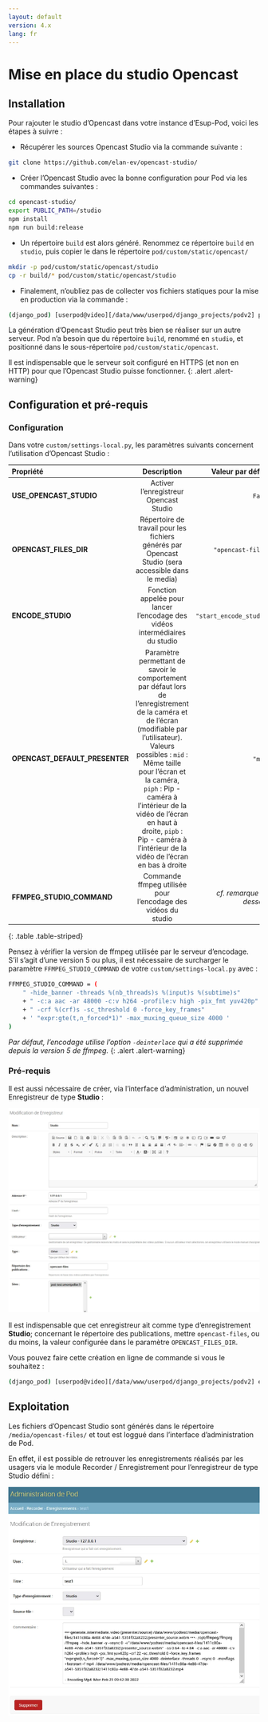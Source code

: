 ```yaml
---
layout: default
version: 4.x
lang: fr
---
```


# Mise en place du studio Opencast

## Installation

Pour rajouter le studio d’Opencast dans votre instance d’Esup-Pod, voici les étapes à suivre :

- Récupérer les sources Opencast Studio via la commande suivante :

```sh
git clone https://github.com/elan-ev/opencast-studio/
```

- Créer l’Opencast Studio avec la bonne configuration pour Pod via les commandes suivantes :

```sh
cd opencast-studio/
export PUBLIC_PATH=/studio
npm install
npm run build:release
```

- Un répertoire `build` est alors généré. Renommez ce répertoire `build` en `studio`, puis copier le dans le répertoire `pod/custom/static/opencast/`

```sh
mkdir -p pod/custom/static/opencast/studio
cp -r build/* pod/custom/static/opencast/studio
```

- Finalement, n’oubliez pas de collecter vos fichiers statiques pour la mise en production via la commande :

```sh
(django_pod) [userpod@video][/data/www/userpod/django_projects/podv2] python manage.py collectstatic
```

La génération d’Opencast Studio peut très bien se réaliser sur un autre serveur. Pod n’a besoin que du répertoire `build`, renommé en `studio`, et positionné dans le sous-répertoire `pod/custom/static/opencast`.

Il est indispensable que le serveur soit configuré en HTTPS (et non en HTTP) pour que l’Opencast Studio puisse fonctionner.
{: .alert .alert-warning}

## Configuration et pré-requis

### Configuration

Dans votre `custom/settings-local.py`, les paramètres suivants concernent l’utilisation d’Opencast Studio :

| Propriété  | Description  | Valeur par défaut |
|:---------------|:------------------:|-----------------------:|
| **USE_OPENCAST_STUDIO** | Activer l’enregistreur Opencast Studio | `False` |
| **OPENCAST_FILES_DIR**  | Répertoire de travail pour les fichiers générés par Opencast Studio (sera accessible dans le media) | `"opencast-files"` |
| **ENCODE_STUDIO**       | Fonction appelée pour lancer l’encodage des vidéos intermédiaires du studio | `"start_encode_studio"` |
| **OPENCAST_DEFAULT_PRESENTER** | Paramètre permettant de savoir le comportement par défaut lors de l’enregistrement de la caméra et de l’écran (modifiable par l’utilisateur). Valeurs possibles : `mid` : Même taille pour l’écran et la caméra, `piph` : Pip - caméra à l’intérieur de la vidéo de l’écran en haut à droite, `pipb` : Pip - caméra à l’intérieur de la vidéo de l’écran en bas à droite | `"mid"` |
| **FFMPEG_STUDIO_COMMAND** | Commande ffmpeg utilisée pour l’encodage des vidéos du studio | _cf. remarque ci-dessous_ |
{: .table .table-striped}

Pensez à vérifier la version de ffmpeg utilisée par le serveur d’encodage. S’il s’agit d’une version 5 ou plus, il est nécessaire de surcharger le paramètre `FFMPEG_STUDIO_COMMAND` de votre `custom/settings-local.py` avec :

```sh
FFMPEG_STUDIO_COMMAND = (
    " -hide_banner -threads %(nb_threads)s %(input)s %(subtime)s"
    + " -c:a aac -ar 48000 -c:v h264 -profile:v high -pix_fmt yuv420p"
    + " -crf %(crf)s -sc_threshold 0 -force_key_frames"
    + ' "expr:gte(t,n_forced*1)" -max_muxing_queue_size 4000 '
)
```

_Par défaut, l’encodage utilise l’option `-deinterlace` qui a été supprimée depuis la version 5 de ffmpeg._
{: .alert .alert-warning}

### Pré-requis

Il est aussi nécessaire de créer, via l’interface d’administration, un nouvel Enregistreur de type **Studio** :

![Modification de l’Enregistreur](opencast_screens/modif_recorder.webp)

Il est indispensable que cet enregistreur ait comme type d’enregistrement **Studio**; concernant le répertoire des publications, mettre `opencast-files`, ou du moins, la valeur configurée dans le paramètre `OPENCAST_FILES_DIR`.

Vous pouvez faire cette création en ligne de commande si vous le souhaitez :

```sh
(django_pod) [userpod@video][/data/www/userpod/django_projects/podv2] echo "from pod.recorder.models import Recorder; from pod.video.models import Type; type=Type.objects.get(pk=1); rec=Recorder.objects.create(name=’Studio’, address_ip=’127.0.0.1’, recording_type=’studio’, type=type)" | python manage.py shell
```

## Exploitation

Les fichiers d’Opencast Studio sont générés dans le répertoire `/media/opencast-files/` et tout est loggué dans l’interface d’administration de Pod.

En effet, il est possible de retrouver les enregistrements réalisés par les usagers via le module Recorder / Enregistrement pour l’enregistreur de type Studio défini :

![Modification de l’enregistrement](opencast_screens/enregistrement.webp)
